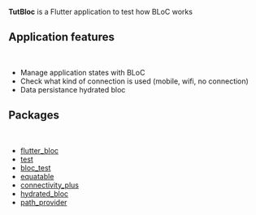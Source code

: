 <b>TutBloc</b> is a Flutter application to test how BLoC works</br>

<h2>Application features</h2></br>
<ul>
  <li>Manage application states with BLoC</li>
  <li>Check what kind of connection is used (mobile, wifi, no connection)</li>
  <li>Data persistance hydrated bloc</li>
</ul>

<h2>Packages</h2></br>
<ul>
 <li><a href="https://pub.dev/packages/flutter_bloc">flutter_bloc</a></li>
 <li><a href="https://pub.dev/packages/test">test</a></li>
 <li><a href="https://pub.dev/packages/bloc_test">bloc_test</a></li>
 <li><a href="https://pub.dev/packages/equatable">equatable</a></li> 
 <li><a href="https://pub.dev/packages/connectivity_plus">connectivity_plus</a></li>
 <li><a href="https://pub.dev/packages/hydrated_bloc">hydrated_bloc</a></li>
 <li><a href="https://pub.dev/packages/path_provider">path_provider</a></li>
</ul>

